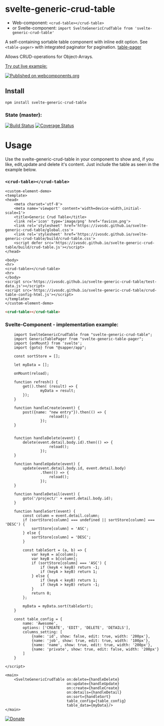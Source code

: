 # svelte-generic-crud-table
- Web-component: `<crud-table></crud-table>`
- or Svelte-component: `import SvelteGenericCrudTable from 'svelte-generic-crud-table'`

A self-containing sortable table component with inline edit option.
See `<table-pager>` with integrated paginator for pagination.
[table-pager](https://www.npmjs.com/package/svelte-generic-table-pager/ "CrudTable with paginator Example")

Allows CRUD-operations for Object-Arrays.

[Try out live example:](https://ivosdc.github.io/svelte-generic-crud-table/ "GeneralCrudTable Example")

[![Published on webcomponents.org](https://img.shields.io/badge/webcomponents.org-published-blue.svg)](https://www.webcomponents.org/element/svelte-generic-crud-table)


## Install

```
npm install svelte-generic-crud-table
```


### State (master):
[![Build Status](https://travis-ci.com/ivosdc/svelte-generic-crud-table.svg?branch=master)](https://travis-ci.com/ivosdc/svelte-generic-crud-table)
[![Coverage Status](https://coveralls.io/repos/github/ivosdc/svelte-generic-crud-table/badge.svg?branch=master)](https://coveralls.io/github/ivosdc/svelte-generic-crud-table?branch=master)

# Usage
Use the svelte-generic-crud-table in your component to show and, if you like, edit,update and delete it's content.
Just include the table as seen in the example below.


### `<crud-table></crud-table>`
```
<custom-element-demo>
<template>
<head>
    <meta charset='utf-8'>
    <meta name='viewport' content='width=device-width,initial-scale=1'>
    <title>Generic Crud Table</title>
    <link rel='icon' type='image/png' href='favicon.png'>
    <link rel='stylesheet' href='https://ivosdc.github.io/svelte-generic-crud-table/global.css'>
    <link rel='stylesheet' href='https://ivosdc.github.io/svelte-generic-crud-table/build/crud-table.css'>
    <script defer src='https://ivosdc.github.io/svelte-generic-crud-table/build/crud-table.js'></script>
</head>

<body>
<hr>
<crud-table></crud-table>
<hr>
</body>
<script src='https://ivosdc.github.io/svelte-generic-crud-table/test-data.js'></script>
<script src='https://ivosdc.github.io/svelte-generic-crud-table/crud-table-config-html.js'></script>
</template>
</custom-element-demo>
```

```html
<crud-table></crud-table>
```

###  Svelte-Component - implementation example:
```
    import SvelteGenericCrudTable from "svelte-generic-crud-table";
    import GenericTablePager from "svelte-generic-table-pager";
    import {onMount} from 'svelte';
    import {goto} from "@sapper/app";

    const sortStore = [];

    let myData = [];

    onMount(reload);

    function refresh() {
        get().then( (result) => {
                myData = result;
        });
    }

    function handleCreate(event) {
        post({name: "new entry"}).then(() => {
                    reload();
                });
    }


    function handleDelete(event) {
        delete(event.detail.body.id).then(() => {
                    reload();
                });
    }

    function handleUpdate(event) {
        update(event.detail.body.id, event.detail.body)
                .then(() => {
                    reload();
                });
    }

    function handleDetail(event) {
        goto('/project/' + event.detail.body.id);
    }

    function handleSort(event) {
        const column = event.detail.column;
        if (sortStore[column] === undefined || sortStore[column] === 'DESC') {
            sortStore[column] = 'ASC';
        } else {
            sortStore[column] = 'DESC';
        }

        const tableSort = (a, b) => {
            var keyA = a[column];
            var keyB = b[column];
            if (sortStore[column] === 'ASC') {
                if (keyA < keyB) return -1;
                if (keyA > keyB) return 1;
            } else {
                if (keyA < keyB) return 1;
                if (keyA > keyB) return -1;
            }
            return 0;
        };

        myData = myData.sort(tableSort);
    }

    const table_config = {
        name: 'Awesome',
        options: ['CREATE', 'EDIT', 'DELETE', 'DETAILS'],
        columns_setting: [
            {name: 'id', show: false, edit: true, width: '200px'},
            {name: 'job', show: true, edit: true, width: '100px'},
            {name: 'name', show: true, edit: true, width: '200px'},
            {name: 'private', show: true, edit: false, width: '200px'}
        ]
    }

</script>

<main>
    <SvelteGenericCrudTable on:delete={handleDelete}
                            on:update={handleUpdate}
                            on:create={handleCreate}
                            on:details={handleDetail}
                            on:sort={handleSort}
                            table_config={table_config}
                            table_data={myData}/>
</main>

```
[![Donate](https://github.com/ivosdc/svelte-generic-crud-table/raw/master/assets/donate.gif)](https://www.paypal.com/cgi-bin/webscr?cmd=_s-xclick&hosted_button_id=7V5M288MUT7GE&source=url)

